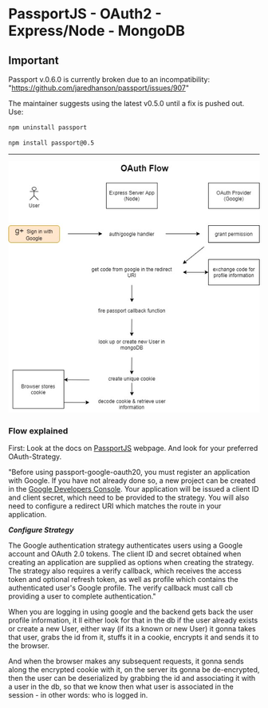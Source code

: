 # PassportJS - OAuth2 - Express/Node - MongoDB

## Important

Passport v.0.6.0 is currently broken due to an incompatibility: "https://github.com/jaredhanson/passport/issues/907"

The maintainer suggests using the latest v0.5.0 until a fix is pushed out. Use:

```sh
npm uninstall passport
```

```sh
npm install passport@0.5
```

---

![alt text](./img/sequenzdiagramm.jpg)

### Flow explained

First: Look at the docs on [PassportJS](https://www.passportjs.org/packages/passport-google-oauth20/) webpage. And look for your preferred OAuth-Strategy.

"Before using passport-google-oauth20, you must register an application with Google. If you have not already done so, a new project can be created in the [Google Developers Console](https://console.cloud.google.com/apis/dashboard). Your application will be issued a client ID and client secret, which need to be provided to the strategy. You will also need to configure a redirect URI which matches the route in your application.

**_Configure Strategy_**

The Google authentication strategy authenticates users using a Google account and OAuth 2.0 tokens. The client ID and secret obtained when creating an application are supplied as options when creating the strategy. The strategy also requires a verify callback, which receives the access token and optional refresh token, as well as profile which contains the authenticated user's Google profile. The verify callback must call cb providing a user to complete authentication."

When you are logging in using google and the backend gets back the user profile information,
it ll either look for that in the db if the user already exists or create a new User,
either way (if its a known or new User) it gonna takes that user, grabs the id from it,
stuffs it in a cookie, encrypts it and sends it to the browser.

And when the browser makes any subsequent requests, it gonna sends along the encrypted cookie with it, on the server its gonna be de-encrypted, then the user can be deserialized by grabbing the id and associating it with a user in the db, so that we know then what user is associated in the session - in other words: who is logged in.
